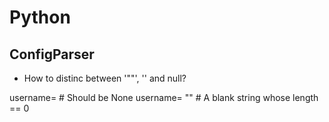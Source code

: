 # Python
## ConfigParser
* How to distinc between '""', '' and null?
>
username=   # Should be None
username= "" # A blank string whose length == 0